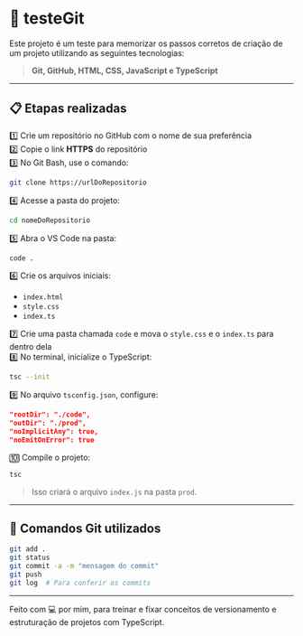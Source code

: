 
# 🧪 testeGit

Este projeto é um teste para memorizar os passos corretos de criação de um projeto utilizando as seguintes tecnologias:

> **Git, GitHub, HTML, CSS, JavaScript e TypeScript**

---

## 📋 Etapas realizadas

1️⃣ Crie um repositório no GitHub com o nome de sua preferência  
2️⃣ Copie o link **HTTPS** do repositório  
3️⃣ No Git Bash, use o comando:

```bash
git clone https://urlDoRepositorio
```

4️⃣ Acesse a pasta do projeto:

```bash
cd nomeDoRepositorio
```

5️⃣ Abra o VS Code na pasta:

```bash
code .
```

6️⃣ Crie os arquivos iniciais:
- `index.html`
- `style.css`
- `index.ts`

7️⃣ Crie uma pasta chamada `code` e mova o `style.css` e o `index.ts` para dentro dela  
8️⃣ No terminal, inicialize o TypeScript:

```bash
tsc --init
```

9️⃣ No arquivo `tsconfig.json`, configure:

```json
"rootDir": "./code",
"outDir": "./prod",
"noImplicitAny": true,
"noEmitOnError": true
```

🔟 Compile o projeto:

```bash
tsc
```

> Isso criará o arquivo `index.js` na pasta `prod`.

---

## 💾 Comandos Git utilizados

```bash
git add .
git status
git commit -a -m "mensagem do commit"
git push
git log  # Para conferir os commits
```

---

Feito com 💻 por mim, para treinar e fixar conceitos de versionamento e estruturação de projetos com TypeScript.
